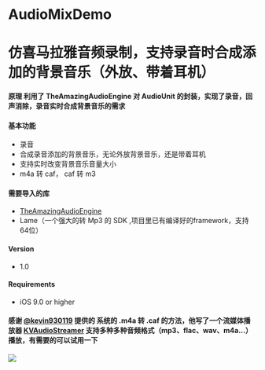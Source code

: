 AudioMixDemo
==
仿喜马拉雅音频录制，支持录音时合成添加的背景音乐（外放、带着耳机） 
=====
#### 原理 利用了 TheAmazingAudioEngine 对 AudioUnit 的封装，实现了录音，回声消除，录音实时合成背景音乐的需求
#### 基本功能
* 录音
* 合成录音添加的背景音乐，无论外放背景音乐，还是带着耳机
* 支持实时改变背景音乐音量大小
* m4a 转 caf， caf 转 m3

#### 需要导入的库
* [TheAmazingAudioEngine](https://github.com/TheAmazingAudioEngine/TheAmazingAudioEngine)
* Lame（一个强大的转 Mp3 的 SDK ,项目里已有编译好的framework，支持64位）

#### Version
* 1.0

####  Requirements
* iOS 9.0 or higher


#### 感谢 [@kevin930119](https://github.com/kevin930119) 提供的 系统的 .m4a 转 .caf 的方法，他写了一个流媒体播放器 [KVAudioStreamer](https://github.com/kevin930119/KVAudioStreamer) 支持多种多种音频格式（mp3、flac、wav、m4a...）播放，有需要的可以试用一下







![](http://ww2.sinaimg.cn/large/0060lm7Tly1fpy3dtzzcsg30a70jjnj1.gif)
